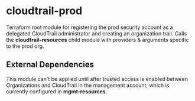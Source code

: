 # cloudtrail-prod

Terraform root module for registering the prod security account as a delegated CloudTrail administrator and creating an organization trail. Calls the **cloudtrail-resources** child module with providers & arguments specific to the prod org.

## External Dependencies

This module can't be applied until after trusted access is enabled between Organizations and CloudTrail in the management account, which is currently configured in **mgmt-resources**.
